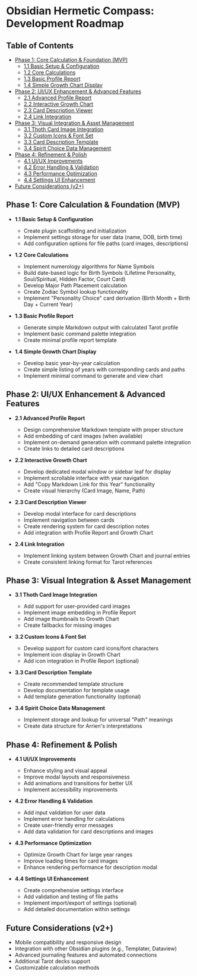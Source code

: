 # Obsidian Hermetic Compass: Development Roadmap

## Table of Contents
- [Phase 1: Core Calculation & Foundation (MVP)](#phase-1-core-calculation--foundation-mvp)
  - [1.1 Basic Setup & Configuration](#11-basic-setup--configuration)
  - [1.2 Core Calculations](#12-core-calculations)
  - [1.3 Basic Profile Report](#13-basic-profile-report)
  - [1.4 Simple Growth Chart Display](#14-simple-growth-chart-display)
- [Phase 2: UI/UX Enhancement & Advanced Features](#phase-2-uiux-enhancement--advanced-features)
  - [2.1 Advanced Profile Report](#21-advanced-profile-report)
  - [2.2 Interactive Growth Chart](#22-interactive-growth-chart)
  - [2.3 Card Description Viewer](#23-card-description-viewer)
  - [2.4 Link Integration](#24-link-integration)
- [Phase 3: Visual Integration & Asset Management](#phase-3-visual-integration--asset-management)
  - [3.1 Thoth Card Image Integration](#31-thoth-card-image-integration)
  - [3.2 Custom Icons & Font Set](#32-custom-icons--font-set)
  - [3.3 Card Description Template](#33-card-description-template)
  - [3.4 Spirit Choice Data Management](#34-spirit-choice-data-management)
- [Phase 4: Refinement & Polish](#phase-4-refinement--polish)
  - [4.1 UI/UX Improvements](#41-uiux-improvements)
  - [4.2 Error Handling & Validation](#42-error-handling--validation)
  - [4.3 Performance Optimization](#43-performance-optimization)
  - [4.4 Settings UI Enhancement](#44-settings-ui-enhancement)
- [Future Considerations (v2+)](#future-considerations-v2)

## Phase 1: Core Calculation & Foundation (MVP)
- **1.1 Basic Setup & Configuration**
  - Create plugin scaffolding and initialization
  - Implement settings storage for user data (name, DOB, birth time)
  - Add configuration options for file paths (card images, descriptions)

- **1.2 Core Calculations**
  - Implement numerology algorithms for Name Symbols
  - Build date-based logic for Birth Symbols (Lifetime Personality, Soul/Spiritual, Hidden Factor, Court Card)
  - Develop Major Path Placement calculation
  - Create Zodiac Symbol lookup functionality
  - Implement "Personality Choice" card derivation (Birth Month + Birth Day + Current Year)

- **1.3 Basic Profile Report**
  - Generate simple Markdown output with calculated Tarot profile
  - Implement basic command palette integration
  - Create minimal profile report template

- **1.4 Simple Growth Chart Display**
  - Develop basic year-by-year calculation
  - Create simple listing of years with corresponding cards and paths
  - Implement minimal command to generate and view chart

## Phase 2: UI/UX Enhancement & Advanced Features
- **2.1 Advanced Profile Report**
  - Design comprehensive Markdown template with proper structure
  - Add embedding of card images (when available)
  - Implement on-demand generation with command palette integration
  - Create links to detailed card descriptions

- **2.2 Interactive Growth Chart**
  - Develop dedicated modal window or sidebar leaf for display
  - Implement scrollable interface with year navigation
  - Add "Copy Markdown Link for this Year" functionality
  - Create visual hierarchy (Card Image, Name, Path)

- **2.3 Card Description Viewer**
  - Develop modal interface for card descriptions
  - Implement navigation between cards
  - Create rendering system for card description notes
  - Add integration with Profile Report and Growth Chart

- **2.4 Link Integration**
  - Implement linking system between Growth Chart and journal entries
  - Create consistent linking format for Tarot references

## Phase 3: Visual Integration & Asset Management
- **3.1 Thoth Card Image Integration**
  - Add support for user-provided card images
  - Implement image embedding in Profile Report
  - Add image thumbnails to Growth Chart
  - Create fallbacks for missing images

- **3.2 Custom Icons & Font Set**
  - Develop support for custom card icons/font characters
  - Implement icon display in Growth Chart
  - Add icon integration in Profile Report (optional)

- **3.3 Card Description Template**
  - Create recommended template structure
  - Develop documentation for template usage
  - Add template generation functionality (optional)

- **3.4 Spirit Choice Data Management**
  - Implement storage and lookup for universal "Path" meanings
  - Create data structure for Arrien's interpretations

## Phase 4: Refinement & Polish
- **4.1 UI/UX Improvements**
  - Enhance styling and visual appeal
  - Improve modal layouts and responsiveness
  - Add animations and transitions for better UX
  - Implement accessibility improvements

- **4.2 Error Handling & Validation**
  - Add input validation for user data
  - Implement error handling for calculations
  - Create user-friendly error messages
  - Add data validation for card descriptions and images

- **4.3 Performance Optimization**
  - Optimize Growth Chart for large year ranges
  - Improve loading times for card images
  - Enhance rendering performance for description modal

- **4.4 Settings UI Enhancement**
  - Create comprehensive settings interface
  - Add validation and testing of file paths
  - Implement import/export of settings (optional)
  - Add detailed documentation within settings

## Future Considerations (v2+)
- Mobile compatibility and responsive design
- Integration with other Obsidian plugins (e.g., Templater, Dataview)
- Advanced journaling features and automated connections
- Additional Tarot decks support
- Customizable calculation methods